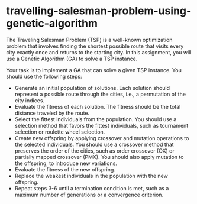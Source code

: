 # travelling-salesman-problem-using-genetic-algorithm

The Traveling Salesman Problem (TSP) is a well-known optimization problem that involves finding the 
shortest possible route that visits every city exactly once and returns to the starting city. In this 
assignment, you will use a Genetic Algorithm (GA) to solve a TSP instance.


Your task is to implement a GA that can solve a given TSP instance. You should use the following steps:
- Generate an initial population of solutions. Each solution should represent a possible route 
through the cities, i.e., a permutation of the city indices.
- Evaluate the fitness of each solution. The fitness should be the total distance traveled by the 
route.
- Select the fittest individuals from the population. You should use a selection method that favors 
the fittest individuals, such as tournament selection or roulette wheel selection.
- Create new offspring by applying crossover and mutation operations to the selected individuals. 
You should use a crossover method that preserves the order of the cities, such as order 
crossover (OX) or partially mapped crossover (PMX). You should also apply mutation to the 
offspring, to introduce new variations.
- Evaluate the fitness of the new offspring.
- Replace the weakest individuals in the population with the new offspring.
- Repeat steps 3-6 until a termination condition is met, such as a maximum number of 
generations or a convergence criterion.
